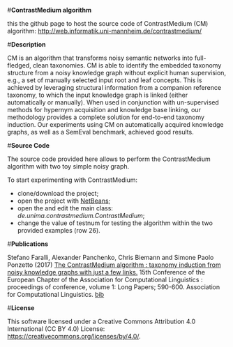 #<b>ContrastMedium algorithm</b>

this the github page to host the source code of ContrastMedium (CM) algorithm:
http://web.informatik.uni-mannheim.de/contrastmedium/

#<b>Description</b>

CM is an algorithm that transforms noisy semantic networks into full-fledged, clean taxonomies. CM is able to identify the embedded taxonomy structure from a noisy knowledge graph without explicit human supervision, e.g., a set of manually selected input root and leaf concepts. This is achieved by leveraging structural information from a companion reference taxonomy, to which the input knowledge graph is linked (either automatically or manually). When used in conjunction with un-supervised methods for hypernym acquisition and knowledge base linking, our methodology provides a complete solution for end-to-end taxonomy induction. Our experiments using CM on automatically acquired knowledge graphs, as well as a SemEval benchmark, achieved good results.

#<b>Source Code</b>

The source code provided here allows to perform the ContrastMedium algorithm with two toy simple noisy graph.

To start experimenting with ContrastMedium:
<ul>
<li>clone/download the project;</li>
<li>open the project with <a href="https://netbeans.org/"> NetBeans</a>;</li>
<li>open the and edit the main class: <i>de.unima.contrastmedium.ContrastMedium</i>;</li>
<li>change the value of testnum for testing the algorithm within the two provided examples (row 26)</i>.</li>
</ul>

#<b>Publications</b>

Stefano Faralli, Alexander Panchenko, Chris Biemann and Simone Paolo Ponzetto (2017) <a href="https://ub-madoc.bib.uni-mannheim.de/42008/1/E17-1056.pdf">The ContrastMedium algorithm : taxonomy induction from noisy knowledge graphs with just a few links.</a> 15th Conference of the European Chapter of the Association for Computational Linguistics : proceedings of conference, volume 1: Long Papers; 590-600. Association for Computational Linguistics. <a href="http://web.informatik.uni-mannheim.de/joint/bibs/Farallietal2017a.bib" >bib</a>

#<b>License</b>

This software licensed under a Creative Commons Attribution 4.0 International (CC BY 4.0) License: https://creativecommons.org/licenses/by/4.0/.
